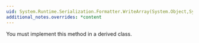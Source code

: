 ```yaml
---
uid: System.Runtime.Serialization.Formatter.WriteArray(System.Object,System.String,System.Type)
additional_notes.overrides: *content
---
```


<p>You must implement this method in a derived class.</p>



